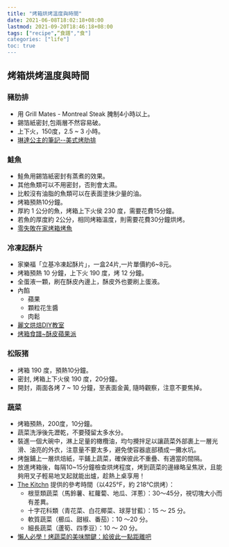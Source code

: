 ```yaml
---
title: "烤箱烘烤溫度與時間"
date: 2021-06-08T18:02:18+08:00
lastmod: 2021-09-20T18:46:18+08:00
tags: ["recipe",“食譜","食"]
categories: ["life"]
toc: true
---
```

<!--more-->
## 烤箱烘烤溫度與時間

### 豬肋排
  - 用 Grill Mates - Montreal Steak  腌制4小時以上。
  - 錫箔紙密封,包兩層不然容易破。
  - 上下火，150度，2.5 ~ 3 小時。
  - [琳達公主的筆記--美式烤肋排](https://lindawu122470.pixnet.net/blog/post/147980578)

### 鮭魚
  - 鮭魚用錫箔紙密封有蒸煮的效果。
  - 其他魚類可以不用密封，否則會太濕。
  - 比較沒有油脂的魚類可以在表面塗抹少量的油。
  - 烤箱預熱10分鐘。
  - 厚約 1 公分的魚，烤箱上下火侯 230 度，需要花費15分鐘。
  - 若魚的厚度約 2公分，相同烤箱溫度，則需要花費30分鐘烘烤。
  - [零失敗在家烤箱烤魚](https://tingslife.com/2019-11-recipe-oven-roast-fish/)

### 冷凍起酥片
  - 家樂福「立基冷凍起酥片」，一盒24片,一片單價約6~8元。
  - 烤箱預熱 10 分鐘，上下火 190 度，烤 12 分鐘。
  - 全蛋液一顆，刷在酥皮內邊上，酥皮外也要刷上蛋液。
  - 內餡
    + 蘋果
    + 顆粒花生醬
    + 肉鬆
  - [麗文烘焙DIY教室](https://blog.xuite.net/magic151510/twblog/120427705)
  - [烤箱食譜~酥皮蘋果派](https://redleeve.pixnet.net/blog/post/434295656)

### 松阪猪
  - 烤箱 190 度，預熱10分鐘。
  - 密封, 烤箱上下火侯 190 度，20分鐘。
  - 開封，兩面各烤 7 ~ 10 分鐘，至表面金黃, 隨時觀察，注意不要焦掉。 

### 蔬菜
  - 烤箱預熱，200度，10分鐘。
  - 蔬菜洗淨後先瀝乾，不要殘留太多水分。
  - 裝進一個大碗中，淋上足量的橄欖油，均勻攪拌足以讓蔬菜外部裹上一層光滑、油亮的外衣，注意量不要太多，避免使容器底部積成一攤水坑。
  - 烤盤鋪上一層烘焙紙，平鋪上蔬菜，確保彼此不重疊、有適當的間隔。
  - 放進烤箱後，每隔10~15分鐘檢查烘烤程度，烤到蔬菜的邊緣略呈焦狀，且能夠用叉子輕易地叉起就能出爐，趁熱上桌享用！
  - [The Kitchn](https://www.thekitchn.com/) 提供的參考時間（以425°F，約 218℃烘烤）：
    - 根莖類蔬菜（馬鈴薯、紅蘿蔔、地瓜、洋蔥）：30～45分，視切塊大小而有差異。
    - 十字花科類（青花菜、白花椰菜、球芽甘藍）：15 ～ 25 分。
    - 軟質蔬菜（櫛瓜、甜椒、番茄）：10 ～20 分。
    - 細長蔬菜（蘆筍、四季豆）：10 ～ 20 分。
  - [懶人必學！烤蔬菜的美味關鍵：給彼此一點距離吧](https://food.ltn.com.tw/article/6790)
